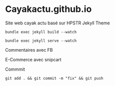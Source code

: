# Cayakactu.github.io

Site web cayak actu basé sur HPSTR Jekyll Theme

```
bundle exec jekyll build --watch

bundle exec jekyll serve --watch
```


Commentaires avec FB

E-Commerce avec snipcart

Commmit


```
git add . && git commit -m "fix" && git push
```
